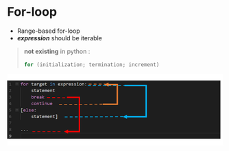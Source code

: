 # For-loop
- Range-based for-loop
- ***expression*** should be iterable

> **not existing** in python :
> ```java
> for (initialization; termination; increment)
> ```
![](/images/p8-1.png)

<!--stackedit_data:
eyJoaXN0b3J5IjpbLTE2OTU3NjY1ODNdfQ==
-->